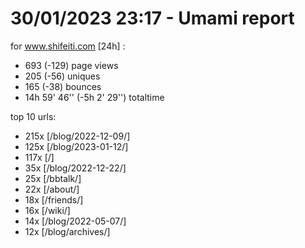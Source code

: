 # 30/01/2023 23:17 - Umami report
for www.shifeiti.com [24h] :

 - 693 (-129) page views
 - 205 (-56) uniques
 - 165 (-38) bounces
 - 14h 59' 46'' (-5h 2' 29'') totaltime


top 10 urls:
 - 215x [/blog/2022-12-09/]
 - 125x [/blog/2023-01-12/]
 - 117x [/]
 - 35x [/blog/2022-12-22/]
 - 25x [/bbtalk/]
 - 22x [/about/]
 - 18x [/friends/]
 - 16x [/wiki/]
 - 14x [/blog/2022-05-07/]
 - 12x [/blog/archives/]


